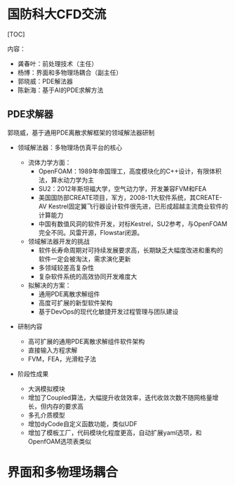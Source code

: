 # 国防科大CFD交流

[TOC]

内容：

- 龚春叶：前处理技术（主任）
- 杨博：界面和多物理场耦合（副主任）
- 郭晓威：PDE解法器
- 陈新海：基于AI的PDE求解方法

## PDE求解器

郭晓威，基于通用PDE离散求解框架的领域解法器研制

- 领域解法器：多物理场仿真平台的核心
  - 流体力学方面：
    - OpenFOAM：1989年帝国理工，高度模块化的C++设计，有限体积法，算水动力学为主
    - SU2：2012年斯坦福大学，空气动力学，开发兼容FVM和FEA
    - 美国国防部CREATE项目，军方，2008-11大软件系统，其CREATE-AV Kestrel固定翼飞行器设计软件很先进，已形成超越主流商业软件的计算能力
    - 中国有数值风洞的软件开发，对标Kestrel，SU2参考，与OpenFOAM完全不同。风雷开源，Flowstar闭源。
  - 领域解法器开发的挑战
    - 软件长寿命周期对可持续发展要求高，长期缺乏大幅度改进和重构的软件一定会被淘汰，需求演化更新
    - 多领域较差高复杂性
    - 复杂软件系统的高效协同开发难度大
  - 拟解决的方案：
    - 通用PDE离散求解组件
    - 高度可扩展的新型软件架构
    - 基于DevOps的现代化敏捷开发过程管理与团队建设
- 研制内容
  - 高可扩展的通用PDE离散求解组件软件架构
  - 直接输入方程求解
  - FVM，FEA，光滑粒子法

- 阶段性成果
  - 大涡模拟模块
  - 增加了Coupled算法，大幅提升收敛效率，迭代收敛次数不随网格量增长，但内存的要求高
  - 多孔介质模型
  - 增加dyCode自定义函数功能，类似UDF
  - 增加了模板工厂，代码模块化程度更高，自动扩展yaml选项，和OpenfOAM选项表类似

# 界面和多物理场耦合